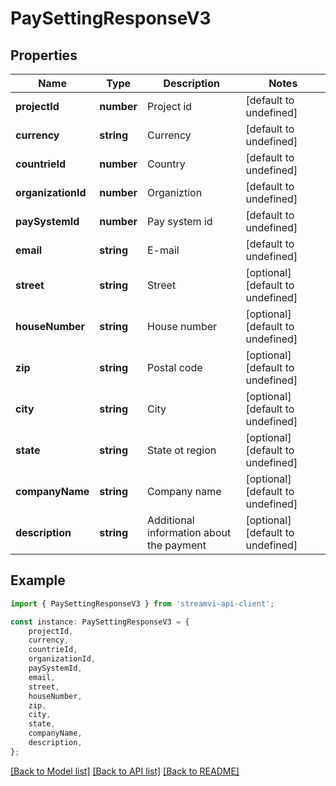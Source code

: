 # PaySettingResponseV3


## Properties

Name | Type | Description | Notes
------------ | ------------- | ------------- | -------------
**projectId** | **number** | Project id | [default to undefined]
**currency** | **string** | Currency | [default to undefined]
**countrieId** | **number** | Country | [default to undefined]
**organizationId** | **number** | Organiztion | [default to undefined]
**paySystemId** | **number** | Pay system id | [default to undefined]
**email** | **string** | E-mail | [default to undefined]
**street** | **string** | Street | [optional] [default to undefined]
**houseNumber** | **string** | House number | [optional] [default to undefined]
**zip** | **string** | Postal code | [optional] [default to undefined]
**city** | **string** | City | [optional] [default to undefined]
**state** | **string** | State ot region | [optional] [default to undefined]
**companyName** | **string** | Company name | [optional] [default to undefined]
**description** | **string** | Additional information about the payment | [optional] [default to undefined]

## Example

```typescript
import { PaySettingResponseV3 } from 'streamvi-api-client';

const instance: PaySettingResponseV3 = {
    projectId,
    currency,
    countrieId,
    organizationId,
    paySystemId,
    email,
    street,
    houseNumber,
    zip,
    city,
    state,
    companyName,
    description,
};
```

[[Back to Model list]](../README.md#documentation-for-models) [[Back to API list]](../README.md#documentation-for-api-endpoints) [[Back to README]](../README.md)
